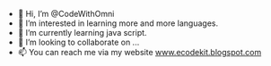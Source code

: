 - 👋 Hi, I’m @CodeWithOmni
- 👀 I’m interested in learning more and more languages.
- 🌱 I’m currently learning java script.
- 💞️ I’m looking to collaborate on ...
- 📫 You can reach me via my website www.ecodekit.blogspot.com

<!---
CodeWithOmni/CodeWithOmni is a ✨ special ✨ repository because its `README.md` (this file) appears on your GitHub profile.
You can click the Preview link to take a look at your changes.
--->
